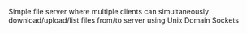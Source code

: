Simple file server where multiple clients can simultaneously download/upload/list files from/to server using Unix Domain Sockets
